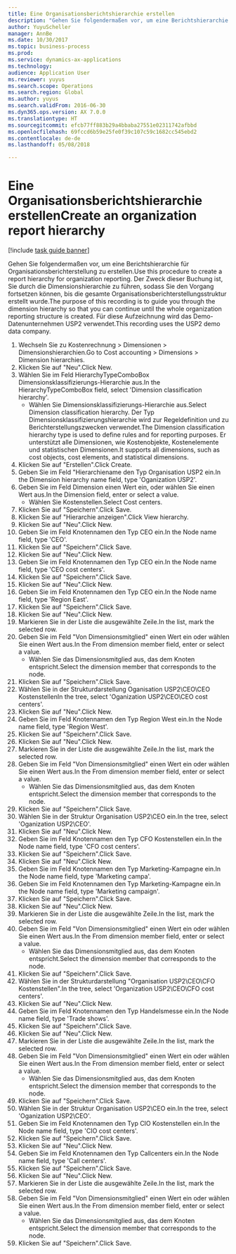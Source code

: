 ```yaml
--- 
title: Eine Organisationsberichtshierarchie erstellen
description: "Gehen Sie folgendermaßen vor, um eine Berichtshierarchie für Organisationsberichterstellung zu erstellen."
author: YuyuScheller
manager: AnnBe
ms.date: 10/30/2017
ms.topic: business-process
ms.prod: 
ms.service: dynamics-ax-applications
ms.technology: 
audience: Application User
ms.reviewer: yuyus
ms.search.scope: Operations
ms.search.region: Global
ms.author: yuyus
ms.search.validFrom: 2016-06-30
ms.dyn365.ops.version: AX 7.0.0
ms.translationtype: HT
ms.sourcegitcommit: efcb77ff883b29a4bbaba27551e02311742afbbd
ms.openlocfilehash: 69fccd6b59e25fe0f39c107c59c1682cc545ebd2
ms.contentlocale: de-de
ms.lasthandoff: 05/08/2018

---
```

# <a name="create-an-organization-report-hierarchy"></a><span data-ttu-id="0b657-103">Eine Organisationsberichtshierarchie erstellen</span><span class="sxs-lookup"><span data-stu-id="0b657-103">Create an organization report hierarchy</span></span>

[!include [task guide banner](../../includes/task-guide-banner.md)]

<span data-ttu-id="0b657-104">Gehen Sie folgendermaßen vor, um eine Berichtshierarchie für Organisationsberichterstellung zu erstellen.</span><span class="sxs-lookup"><span data-stu-id="0b657-104">Use this procedure to create a report hierarchy for organization reporting.</span></span> <span data-ttu-id="0b657-105">Der Zweck dieser Buchung ist, Sie durch die Dimensionshierarchie zu führen, sodass Sie den Vorgang fortsetzen können, bis die gesamte Organisationsberichterstellungsstruktur erstellt wurde.</span><span class="sxs-lookup"><span data-stu-id="0b657-105">The purpose of this recording is to guide you through the dimension hierarchy so that you can continue until the whole organization reporting structure is created.</span></span> <span data-ttu-id="0b657-106">Für diese Aufzeichnung wird das Demo-Datenunternehmen USP2 verwendet.</span><span class="sxs-lookup"><span data-stu-id="0b657-106">This recording uses the USP2 demo data company.</span></span>

1. <span data-ttu-id="0b657-107">Wechseln Sie zu Kostenrechnung > Dimensionen > Dimensionshierarchien.</span><span class="sxs-lookup"><span data-stu-id="0b657-107">Go to Cost accounting > Dimensions > Dimension hierarchies.</span></span>
2. <span data-ttu-id="0b657-108">Klicken Sie auf "Neu".</span><span class="sxs-lookup"><span data-stu-id="0b657-108">Click New.</span></span>
3. <span data-ttu-id="0b657-109">Wählen Sie im Feld HierarchyTypeComboBox Dimensionsklassifizierungs-Hierarchie aus.</span><span class="sxs-lookup"><span data-stu-id="0b657-109">In the HierarchyTypeComboBox field, select 'Dimension classification hierarchy'.</span></span>
    * <span data-ttu-id="0b657-110">Wählen Sie Dimensionsklassifizierungs-Hierarchie aus.</span><span class="sxs-lookup"><span data-stu-id="0b657-110">Select Dimension classification hierarchy.</span></span> <span data-ttu-id="0b657-111">Der Typ Dimensionsklassifizierungshierarchie wird zur Regeldefinition und zu Berichterstellungszwecken verwendet.</span><span class="sxs-lookup"><span data-stu-id="0b657-111">The Dimension classification hierarchy type is used to define rules and for reporting purposes.</span></span> <span data-ttu-id="0b657-112">Er unterstützt alle Dimensionen, wie Kostenobjekte, Kostenelemente und statistischen Dimensionen.</span><span class="sxs-lookup"><span data-stu-id="0b657-112">It supports all dimensions, such as cost objects, cost elements, and statistical dimensions.</span></span>  
4. <span data-ttu-id="0b657-113">Klicken Sie auf "Erstellen".</span><span class="sxs-lookup"><span data-stu-id="0b657-113">Click Create.</span></span>
5. <span data-ttu-id="0b657-114">Geben Sie im Feld "Hierarchiename den Typ Organisation USP2 ein.</span><span class="sxs-lookup"><span data-stu-id="0b657-114">In the Dimension hierarchy name field, type 'Oganization USP2'.</span></span>
6. <span data-ttu-id="0b657-115">Geben Sie im Feld Dimension einen Wert ein, oder wählen Sie einen Wert aus.</span><span class="sxs-lookup"><span data-stu-id="0b657-115">In the Dimension field, enter or select a value.</span></span>
    * <span data-ttu-id="0b657-116">Wählen Sie Kostenstellen.</span><span class="sxs-lookup"><span data-stu-id="0b657-116">Select Cost centers.</span></span>  
7. <span data-ttu-id="0b657-117">Klicken Sie auf "Speichern".</span><span class="sxs-lookup"><span data-stu-id="0b657-117">Click Save.</span></span>
8. <span data-ttu-id="0b657-118">Klicken Sie auf "Hierarchie anzeigen".</span><span class="sxs-lookup"><span data-stu-id="0b657-118">Click View hierarchy.</span></span>
9. <span data-ttu-id="0b657-119">Klicken Sie auf "Neu".</span><span class="sxs-lookup"><span data-stu-id="0b657-119">Click New.</span></span>
10. <span data-ttu-id="0b657-120">Geben Sie im Feld Knotennamen den Typ CEO ein.</span><span class="sxs-lookup"><span data-stu-id="0b657-120">In the Node name field, type 'CEO'.</span></span>
11. <span data-ttu-id="0b657-121">Klicken Sie auf "Speichern".</span><span class="sxs-lookup"><span data-stu-id="0b657-121">Click Save.</span></span>
12. <span data-ttu-id="0b657-122">Klicken Sie auf "Neu".</span><span class="sxs-lookup"><span data-stu-id="0b657-122">Click New.</span></span>
13. <span data-ttu-id="0b657-123">Geben Sie im Feld Knotennamen den Typ CEO ein.</span><span class="sxs-lookup"><span data-stu-id="0b657-123">In the Node name field, type 'CEO cost centers'.</span></span>
14. <span data-ttu-id="0b657-124">Klicken Sie auf "Speichern".</span><span class="sxs-lookup"><span data-stu-id="0b657-124">Click Save.</span></span>
15. <span data-ttu-id="0b657-125">Klicken Sie auf "Neu".</span><span class="sxs-lookup"><span data-stu-id="0b657-125">Click New.</span></span>
16. <span data-ttu-id="0b657-126">Geben Sie im Feld Knotennamen den Typ CEO ein.</span><span class="sxs-lookup"><span data-stu-id="0b657-126">In the Node name field, type 'Region East'.</span></span>
17. <span data-ttu-id="0b657-127">Klicken Sie auf "Speichern".</span><span class="sxs-lookup"><span data-stu-id="0b657-127">Click Save.</span></span>
18. <span data-ttu-id="0b657-128">Klicken Sie auf "Neu".</span><span class="sxs-lookup"><span data-stu-id="0b657-128">Click New.</span></span>
19. <span data-ttu-id="0b657-129">Markieren Sie in der Liste die ausgewählte Zeile.</span><span class="sxs-lookup"><span data-stu-id="0b657-129">In the list, mark the selected row.</span></span>
20. <span data-ttu-id="0b657-130">Geben Sie im Feld "Von Dimensionsmitglied" einen Wert ein oder wählen Sie einen Wert aus.</span><span class="sxs-lookup"><span data-stu-id="0b657-130">In the From dimension member field, enter or select a value.</span></span>
    * <span data-ttu-id="0b657-131">Wählen Sie das Dimensionsmitglied aus, das dem Knoten entspricht.</span><span class="sxs-lookup"><span data-stu-id="0b657-131">Select the dimension member that corresponds to the node.</span></span>  
21. <span data-ttu-id="0b657-132">Klicken Sie auf "Speichern".</span><span class="sxs-lookup"><span data-stu-id="0b657-132">Click Save.</span></span>
22. <span data-ttu-id="0b657-133">Wählen Sie in der Strukturdarstellung Oganisation USP2\CEO\CEO Kostenstellen</span><span class="sxs-lookup"><span data-stu-id="0b657-133">In the tree, select 'Oganization USP2\CEO\CEO cost centers'.</span></span>
23. <span data-ttu-id="0b657-134">Klicken Sie auf "Neu".</span><span class="sxs-lookup"><span data-stu-id="0b657-134">Click New.</span></span>
24. <span data-ttu-id="0b657-135">Geben Sie im Feld Knotennamen den Typ Region West ein.</span><span class="sxs-lookup"><span data-stu-id="0b657-135">In the Node name field, type 'Region West'.</span></span>
25. <span data-ttu-id="0b657-136">Klicken Sie auf "Speichern".</span><span class="sxs-lookup"><span data-stu-id="0b657-136">Click Save.</span></span>
26. <span data-ttu-id="0b657-137">Klicken Sie auf "Neu".</span><span class="sxs-lookup"><span data-stu-id="0b657-137">Click New.</span></span>
27. <span data-ttu-id="0b657-138">Markieren Sie in der Liste die ausgewählte Zeile.</span><span class="sxs-lookup"><span data-stu-id="0b657-138">In the list, mark the selected row.</span></span>
28. <span data-ttu-id="0b657-139">Geben Sie im Feld "Von Dimensionsmitglied" einen Wert ein oder wählen Sie einen Wert aus.</span><span class="sxs-lookup"><span data-stu-id="0b657-139">In the From dimension member field, enter or select a value.</span></span>
    * <span data-ttu-id="0b657-140">Wählen Sie das Dimensionsmitglied aus, das dem Knoten entspricht.</span><span class="sxs-lookup"><span data-stu-id="0b657-140">Select the dimension member that corresponds to the node.</span></span>  
29. <span data-ttu-id="0b657-141">Klicken Sie auf "Speichern".</span><span class="sxs-lookup"><span data-stu-id="0b657-141">Click Save.</span></span>
30. <span data-ttu-id="0b657-142">Wählen Sie in der Struktur Organisation USP2\CEO ein.</span><span class="sxs-lookup"><span data-stu-id="0b657-142">In the tree, select 'Oganization USP2\CEO'.</span></span>
31. <span data-ttu-id="0b657-143">Klicken Sie auf "Neu".</span><span class="sxs-lookup"><span data-stu-id="0b657-143">Click New.</span></span>
32. <span data-ttu-id="0b657-144">Geben Sie im Feld Knotennamen den Typ CFO Kostenstellen ein.</span><span class="sxs-lookup"><span data-stu-id="0b657-144">In the Node name field, type 'CFO cost centers'.</span></span>
33. <span data-ttu-id="0b657-145">Klicken Sie auf "Speichern".</span><span class="sxs-lookup"><span data-stu-id="0b657-145">Click Save.</span></span>
34. <span data-ttu-id="0b657-146">Klicken Sie auf "Neu".</span><span class="sxs-lookup"><span data-stu-id="0b657-146">Click New.</span></span>
35. <span data-ttu-id="0b657-147">Geben Sie im Feld Knotennamen den Typ Marketing-Kampagne ein.</span><span class="sxs-lookup"><span data-stu-id="0b657-147">In the Node name field, type 'Marketing campa'.</span></span>
36. <span data-ttu-id="0b657-148">Geben Sie im Feld Knotennamen den Typ Marketing-Kampagne ein.</span><span class="sxs-lookup"><span data-stu-id="0b657-148">In the Node name field, type 'Marketing campaign'.</span></span>
37. <span data-ttu-id="0b657-149">Klicken Sie auf "Speichern".</span><span class="sxs-lookup"><span data-stu-id="0b657-149">Click Save.</span></span>
38. <span data-ttu-id="0b657-150">Klicken Sie auf "Neu".</span><span class="sxs-lookup"><span data-stu-id="0b657-150">Click New.</span></span>
39. <span data-ttu-id="0b657-151">Markieren Sie in der Liste die ausgewählte Zeile.</span><span class="sxs-lookup"><span data-stu-id="0b657-151">In the list, mark the selected row.</span></span>
40. <span data-ttu-id="0b657-152">Geben Sie im Feld "Von Dimensionsmitglied" einen Wert ein oder wählen Sie einen Wert aus.</span><span class="sxs-lookup"><span data-stu-id="0b657-152">In the From dimension member field, enter or select a value.</span></span>
    * <span data-ttu-id="0b657-153">Wählen Sie das Dimensionsmitglied aus, das dem Knoten entspricht.</span><span class="sxs-lookup"><span data-stu-id="0b657-153">Select the dimension member that corresponds to the node.</span></span>  
41. <span data-ttu-id="0b657-154">Klicken Sie auf "Speichern".</span><span class="sxs-lookup"><span data-stu-id="0b657-154">Click Save.</span></span>
42. <span data-ttu-id="0b657-155">Wählen Sie in der Strukturdarstellung "Organisation USP2\CEO\CFO Kostenstellen".</span><span class="sxs-lookup"><span data-stu-id="0b657-155">In the tree, select 'Organization USP2\CEO\CFO cost centers'.</span></span>
43. <span data-ttu-id="0b657-156">Klicken Sie auf "Neu".</span><span class="sxs-lookup"><span data-stu-id="0b657-156">Click New.</span></span>
44. <span data-ttu-id="0b657-157">Geben Sie im Feld Knotennamen den Typ Handelsmesse  ein.</span><span class="sxs-lookup"><span data-stu-id="0b657-157">In the Node name field, type 'Trade shows'.</span></span>
45. <span data-ttu-id="0b657-158">Klicken Sie auf "Speichern".</span><span class="sxs-lookup"><span data-stu-id="0b657-158">Click Save.</span></span>
46. <span data-ttu-id="0b657-159">Klicken Sie auf "Neu".</span><span class="sxs-lookup"><span data-stu-id="0b657-159">Click New.</span></span>
47. <span data-ttu-id="0b657-160">Markieren Sie in der Liste die ausgewählte Zeile.</span><span class="sxs-lookup"><span data-stu-id="0b657-160">In the list, mark the selected row.</span></span>
48. <span data-ttu-id="0b657-161">Geben Sie im Feld "Von Dimensionsmitglied" einen Wert ein oder wählen Sie einen Wert aus.</span><span class="sxs-lookup"><span data-stu-id="0b657-161">In the From dimension member field, enter or select a value.</span></span>
    * <span data-ttu-id="0b657-162">Wählen Sie das Dimensionsmitglied aus, das dem Knoten entspricht.</span><span class="sxs-lookup"><span data-stu-id="0b657-162">Select the dimension member that corresponds to the node.</span></span>  
49. <span data-ttu-id="0b657-163">Klicken Sie auf "Speichern".</span><span class="sxs-lookup"><span data-stu-id="0b657-163">Click Save.</span></span>
50. <span data-ttu-id="0b657-164">Wählen Sie in der Struktur Organisation USP2\CEO ein.</span><span class="sxs-lookup"><span data-stu-id="0b657-164">In the tree, select 'Oganization USP2\CEO'.</span></span>
51. <span data-ttu-id="0b657-165">Geben Sie im Feld Knotennamen den Typ CIO Kostenstellen ein.</span><span class="sxs-lookup"><span data-stu-id="0b657-165">In the Node name field, type 'CIO cost centers'.</span></span>
52. <span data-ttu-id="0b657-166">Klicken Sie auf "Speichern".</span><span class="sxs-lookup"><span data-stu-id="0b657-166">Click Save.</span></span>
53. <span data-ttu-id="0b657-167">Klicken Sie auf "Neu".</span><span class="sxs-lookup"><span data-stu-id="0b657-167">Click New.</span></span>
54. <span data-ttu-id="0b657-168">Geben Sie im Feld Knotennamen den Typ Callcenters ein.</span><span class="sxs-lookup"><span data-stu-id="0b657-168">In the Node name field, type 'Call centers'.</span></span>
55. <span data-ttu-id="0b657-169">Klicken Sie auf "Speichern".</span><span class="sxs-lookup"><span data-stu-id="0b657-169">Click Save.</span></span>
56. <span data-ttu-id="0b657-170">Klicken Sie auf "Neu".</span><span class="sxs-lookup"><span data-stu-id="0b657-170">Click New.</span></span>
57. <span data-ttu-id="0b657-171">Markieren Sie in der Liste die ausgewählte Zeile.</span><span class="sxs-lookup"><span data-stu-id="0b657-171">In the list, mark the selected row.</span></span>
58. <span data-ttu-id="0b657-172">Geben Sie im Feld "Von Dimensionsmitglied" einen Wert ein oder wählen Sie einen Wert aus.</span><span class="sxs-lookup"><span data-stu-id="0b657-172">In the From dimension member field, enter or select a value.</span></span>
    * <span data-ttu-id="0b657-173">Wählen Sie das Dimensionsmitglied aus, das dem Knoten entspricht.</span><span class="sxs-lookup"><span data-stu-id="0b657-173">Select the dimension member that corresponds to the node.</span></span>  
59. <span data-ttu-id="0b657-174">Klicken Sie auf "Speichern".</span><span class="sxs-lookup"><span data-stu-id="0b657-174">Click Save.</span></span>


